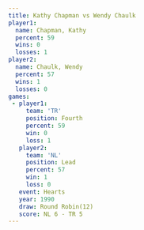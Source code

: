 ```yaml
---
title: Kathy Chapman vs Wendy Chaulk
player1:              
  name: Chapman, Kathy
  percent: 59         
  wins: 0             
  losses: 1           
player2:              
  name: Chaulk, Wendy 
  percent: 57         
  wins: 1             
  losses: 0           
games:
 - player1:          
     team: 'TR'      
     position: Fourth
     percent: 59     
     win: 0          
     loss: 1         
   player2:        
     team: 'NL'    
     position: Lead
     percent: 57   
     win: 1        
     loss: 0       
   event: Hearts        
   year: 1990           
   draw: Round Robin(12)
   score: NL 6 - TR 5   
---
```

